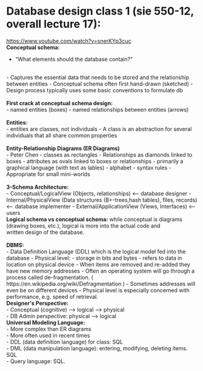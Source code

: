 # Database design class 1 (sie 550-12, overall lecture 17):
https://www.youtube.com/watch?v=snerKYp3cuc
<br>
<b>Conceptual schema:</b><br>
- "What elements should the database contain?"
<br>
- Captures the essential data that needs to be stored and the relationship between entities
- Conceptual schema often first hand-drawn (sketched)
- Design process typically uses some basic conventions to formulate db
<br><br>
<b>First crack at conceptual schema design:</b>
<br>
- named entities (boxes)
- named relationships between entities (arrows)
<br><br>
<b>Entities:</b>
<br>
- entities are classes, not individuals
- A class is an abstraction for several individuals that all share common properties
<br><br>
<b>Entity-Relationship Diagrams (ER Diagrams)</b><br>
- Peter Chen
- classes as rectangles
- Relationships as diamonds linked to boxes
- attributes as ovals linked to boxes or relationships
- primarily a graphical language (with text as lables)
- alphabet
- syntax rules
- Appropriate for small mini-worlds
<br><br>
<b>3-Schema Architecture:</b><br>
- Conceptual/LogicalView (Objects, relationships) <-- database designer
- Internal/PhysicalView (Data structures (B+-trees,hash tables), files, records) <-- database implementer
- External/ApplicationView (Views, Interfaces) <-- users
<br>
<b>Logical schema vs conceptual schema:</b> while conceptual is diagrams (drawing boxes, etc.), logical is more into the actual code and<br>
written design of the database.
<br><br>
<b>DBMS:</b><BR>
- Data Definition Language (DDL) which is the logical model fed into the database
- Physical level:
- storage in bits and bytes
- refers to data in location on physical device
- When items are removed and re-added they have new memory addresses
- Often an operating system will go through a process called de-fragmentation. ( https://en.wikipedia.org/wiki/Defragmentation )
- Sometimes addresses will even be on different devices
- Physical level is especially concerned with performance, e.g. speed of retrieval.
<br>
<b>Designer's Perspective:</b><br>
- Conceptual (cognitive) --> logical --> physical<br>
- DB Admin perspective: physical --> logical
<br>
<b>Universal Modeling Language:</b><br>
- More complex than ER diagrams<br>
- More often used in recent times<br>
- DDL (data definition language) for class: SQL<br>
- DML (data manipulation language): entering, modifying, deleting items. SQL<br>
- Query language: SQL.<br>
